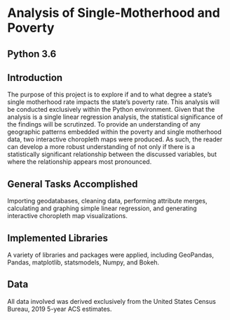 # Analysis of Single-Motherhood and Poverty

## Python 3.6

## Introduction
The purpose of this project is to explore if and to  what degree a state’s single motherhood rate impacts the state’s poverty rate. This analysis will be conducted exclusively within the Python environment. Given that the analysis is a single linear regression analysis, the statistical significance of the findings will be scrutinzed. To provide an understanding of any geographic patterns embedded within the poverty and single motherhood data, two interactive choropleth maps were produced. As such, the reader can develop a more robust understanding of not only if there is a statistically significant relationship between the discussed variables, but where the relationship appears most pronounced.
 

## General Tasks Accomplished
Importing geodatabases, cleaning data, performing attribute merges, calculating and graphing simple linear regression, and generating interactive choropleth map visualizations.

## Implemented Libraries
A variety of libraries and packages were applied, including GeoPandas, Pandas, matplotlib, statsmodels, Numpy, and Bokeh.


## Data
All data involved was derived exclusively from the United States Census Bureau, 2019 5-year ACS estimates.




